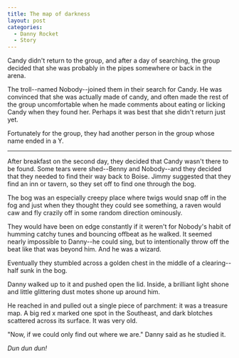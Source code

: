 ```yaml
---
title: The map of darkness
layout: post
categories:
  - Danny Rocket
  - Story
---
```

Candy didn't return to the group, and after a day of searching, the group decided that she was probably in the pipes somewhere or back in the arena.

The troll--named Nobody--joined them in their search for Candy. He was convinced that she was actually made of candy, and often made the rest of the group uncomfortable when he made comments about eating or licking Candy when they found her. Perhaps it was best that she didn't return just yet.

Fortunately for the group, they had another person in the group whose name ended in a Y.

* * *

After breakfast on the second day, they decided that Candy wasn't there to be found. Some tears were shed--Benny and Nobody--and they decided that they needed to find their way back to Boise. Jimmy suggested that they find an inn or tavern, so they set off to find one through the bog.

The bog was an especially creepy place where twigs would snap off in the fog and just when they thought they could see something, a raven would caw and fly crazily off in some random direction ominously.

They would have been on edge constantly if it weren't for Nobody's habit of humming catchy tunes and bouncing offbeat as he walked. It seemed nearly impossible to Danny--he could sing, but to intentionally throw off the beat like that was beyond him. And he was a wizard.

Eventually they stumbled across a golden chest in the middle of a clearing--half sunk in the bog.

Danny walked up to it and pushed open the lid. Inside, a brilliant light shone and little glittering dust motes shone up around him.

He reached in and pulled out a single piece of parchment: it was a treasure map. A big red x marked one spot in the Southeast, and dark blotches scattered across its surface. It was very old.

"Now, if we could only find out where we are." Danny said as he studied it.

_Dun dun dun!_
